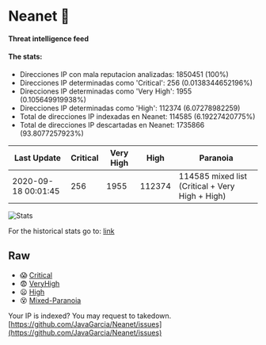 # Neanet :hocho:
#### Threat intelligence feed
#### The stats:

- Direcciones IP con mala reputacion analizadas: 1850451 (100%)
- Direcciones IP determinadas como 'Critical':  256 (0.0138344652196%)
- Direcciones IP determinadas como 'Very High':  1955 (0.105649919938%)
- Direcciones IP determinadas como 'High':  112374 (6.07278982259)
- Total de direcciones IP indexadas en Neanet:  114585 (6.19227420775%)
- Total de direcciones IP descartadas en Neanet:  1735866 (93.8077257923%)

| Last Update | Critical | Very High | High | Paranoia |
| --- | --- | --- | --- | --- |
| 2020-09-18 00:01:45 | 256 | 1955 | 112374 | 114585 mixed list (Critical + Very High + High)|

![Stats](https://docs.google.com/spreadsheets/d/e/2PACX-1vSnaNMIXVabIpDJjufMlzH7poXnshF3mgd8Is1g9ytUEzVsP5my4Trn8f-xkoLLQ38xpL3HtmUexLo6/pubchart?oid=501124687&format=image)

For the historical stats go to: [link](/stats.csv)
## Raw
- :scream: [Critical](https://raw.githubusercontent.com/JavaGarcia/Neanet/master/blacklists/neanet_critical.txt)
- :fearful: [VeryHigh](https://raw.githubusercontent.com/JavaGarcia/Neanet/master/blacklists/neanet_veryHigh.txtt)
- :frowning: [High](https://raw.githubusercontent.com/JavaGarcia/Neanet/master/blacklists/neanet_high.txt)
- :dizzy_face: [Mixed-Paranoia](https://raw.githubusercontent.com/JavaGarcia/Neanet/master/blacklists/neanet_all.txt)


Your IP is indexed? You may request to takedown. [https://github.com/JavaGarcia/Neanet/issues](https://github.com/JavaGarcia/Neanet/issues)































































































































































































































































































































































































































































































































































































































































































































































































































































































